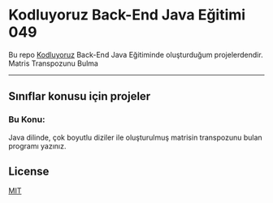 # Kodluyoruz Back-End Java Eğitimi 049

Bu repo [Kodluyoruz](https://www.kodluyoruz.org) Back-End Java Eğitiminde 
oluşturduğum projelerdendir.
Matris Transpozunu Bulma

---
## Sınıflar konusu için projeler
### Bu Konu:

Java dilinde, çok boyutlu diziler ile oluşturulmuş matrisin transpozunu bulan programı yazınız.

## License
[MIT](https://choosealicense.com/licenses/mit/)
